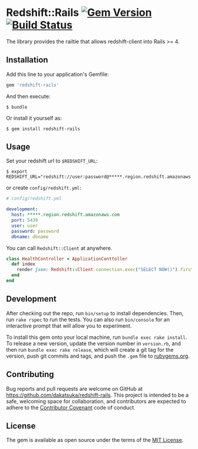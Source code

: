 # Redshift::Rails [![Gem Version](https://badge.fury.io/rb/redshift-rails.svg)](https://badge.fury.io/rb/redshift-rails) [![Build Status](https://travis-ci.org/dakatsuka/redshift-rails.svg?branch=master)](https://travis-ci.org/dakatsuka/redshift-rails)

The library provides the railtie that allows redshift-client into Rails >= 4.

## Installation

Add this line to your application's Gemfile:

```ruby
gem 'redshift-rails'
```

And then execute:

    $ bundle

Or install it yourself as:

    $ gem install redshift-rails

## Usage

Set your redshift url to `$REDSHIFT_URL`:

```
$ export REDSHIFT_URL="redshift://user:password@*****.region.redshift.amazonaws.com:5439/dbname"
```

or create `config/redshift.yml`:

```yaml
# config/redshift.yml

development:
  host: *****.region.redshift.amazonaws.com
  port: 5439
  user: user
  password: password
  dbname: dbname
```

You can call `Redshift::Client` at anywhere.

```ruby
class HealthController < ApplicationConttoller
  def index
    render json: Redshift::Client.connection.exec("SELECT NOW()").first
  end
end
```

## Development

After checking out the repo, run `bin/setup` to install dependencies. Then, run `rake rspec` to run the tests. You can also run `bin/console` for an interactive prompt that will allow you to experiment.

To install this gem onto your local machine, run `bundle exec rake install`. To release a new version, update the version number in `version.rb`, and then run `bundle exec rake release`, which will create a git tag for the version, push git commits and tags, and push the `.gem` file to [rubygems.org](https://rubygems.org).

## Contributing

Bug reports and pull requests are welcome on GitHub at https://github.com/dakatsuka/redshift-rails. This project is intended to be a safe, welcoming space for collaboration, and contributors are expected to adhere to the [Contributor Covenant](contributor-covenant.org) code of conduct.

## License

The gem is available as open source under the terms of the [MIT License](http://opensource.org/licenses/MIT).

